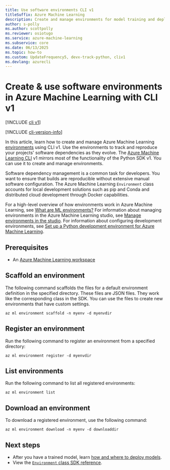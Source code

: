 ```yaml
---
title: Use software environments CLI v1
titleSuffix: Azure Machine Learning
description: Create and manage environments for model training and deployment with CLI v1. Manage Python packages and other settings for the environment.
author: s-polly
ms.author: scottpolly
ms.reviewer: osiotugo
ms.service: azure-machine-learning
ms.subservice: core
ms.date: 06/13/2025
ms.topic: how-to
ms.custom: UpdateFrequency5, devx-track-python, cliv1
ms.devlang: azurecli
---
```


# Create & use software environments in Azure Machine Learning with CLI v1

[!INCLUDE [cli v1](../includes/machine-learning-cli-v1.md)]

[!INCLUDE [cli-version-info](../includes/machine-learning-cli-v1-deprecation.md)]


In this article, learn how to create and manage Azure Machine Learning [environments](/python/api/azureml-core/azureml.core.environment.environment) using CLI v1. Use the environments to track and reproduce your projects' software dependencies as they evolve. The [Azure Machine Learning CLI](reference-azure-machine-learning-cli.md) v1 mirrors most of the functionality of the Python SDK v1. You can use it to create and manage environments.

Software dependency management is a common task for developers. You want to ensure that builds are reproducible without extensive manual software configuration. The Azure Machine Learning `Environment` class accounts for local development solutions such as pip and Conda and distributed cloud development through Docker capabilities.

For a high-level overview of how environments work in Azure Machine Learning, see [What are ML environments?](../concept-environments.md) For information about managing environments in the Azure Machine Learning studio, see [Manage environments in the studio](../how-to-manage-environments-in-studio.md). For information about configuring development environments, see [Set up a Python development environment for Azure Machine Learning](how-to-configure-environment.md).

## Prerequisites

* An [Azure Machine Learning workspace](../quickstart-create-resources.md)

## Scaffold an environment

The following command scaffolds the files for a default environment definition in the specified directory. These files are JSON files. They work like the corresponding class in the SDK. You can use the files to create new environments that have custom settings. 

```azurecli-interactive
az ml environment scaffold -n myenv -d myenvdir
```

## Register an environment

Run the following command to register an environment from a specified directory:

```azurecli-interactive
az ml environment register -d myenvdir
```

## List environments

Run the following command to list all registered environments:

```azurecli-interactive
az ml environment list
```

## Download an environment

To download a registered environment, use the following command:

```azurecli-interactive
az ml environment download -n myenv -d downloaddir
```

## Next steps

* After you have a trained model, learn [how and where to deploy models](how-to-deploy-and-where.md).
* View the [`Environment` class SDK reference](/python/api/azureml-core/azureml.core.environment%28class%29).
